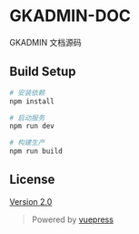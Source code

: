 # GKADMIN-DOC

GKADMIN 文档源码

## Build Setup
``` bash
# 安装依赖
npm install

# 启动服务
npm run dev

# 构建生产
npm run build
```

## License
[Version 2.0](https://github.com/elunez/gkadmin-doc/blob/master/LICENSE)


>Powered by [vuepress](https://vuepress.vuejs.org/zh/)
